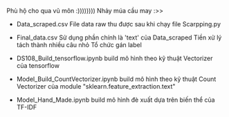 Phù hộ cho qua vũ môn :))))))))
Nhảy múa cầu may :>>

* Data_scraped.csv
    File data raw thu được sau khi chạy file Scarpping.py
  
* Final_data.csv
    Sử dụng phần chính là 'text' của Data_scraped
    Tiền xử lý tách thành nhiều câu nhỏ
    Tổ chức gán label
  
* DS108_Build_tensorflow.ipynb
    build mô hình theo kỹ thuật Vectorizer của tensorflow
  
* Model_Build_CountVectorizer.ipynb
    build mô hình theo kỹ thuật Count Vectorizer của module "sklearn.feature_extraction.text"
  
+ Model_Hand_Made.ipynb
    build mô hình đè xuất dựa trên biến thể của TF-IDF
